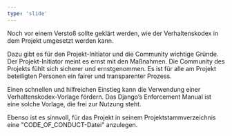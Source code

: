 ```yaml
---
type: 'slide'
---
```

Noch vor einem Verstoß sollte geklärt werden, wie der Verhaltenskodex in dem Projekt umgesetzt werden kann.

Dazu gibt es für den Projekt-Initiator und die Community wichtige Gründe.
Der Projekt-Initiator meint es ernst mit den Maßnahmen. Die Community des Projekts fühlt sich sicherer und ernstgenommen. 
Es ist für alle am Projekt beteiligten Personen ein fairer und transparenter Prozess.

Einen schnellen und hilfreichen Einstieg kann die Verwendung einer Verhaltenskodex-Vorlage fördern. 
Das Django’s Enforcement Manual ist eine solche Vorlage, die frei zur Nutzung steht.

Ebenso ist es sinnvoll, für das Projekt in seinem Projektstammverzeichnis eine "CODE_OF_CONDUCT-Datei" anzulegen.